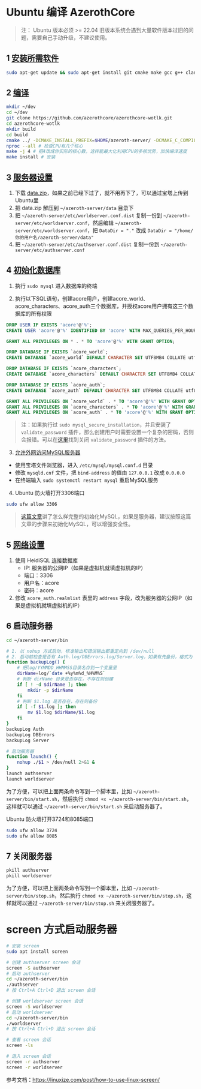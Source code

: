 # Ubuntu 编译 AzerothCore

> 注：
> Ubuntu 版本必须 >= 22.04
> 旧版本系统会遇到大量软件版本过旧的问题，需要自己手动升级，不建议使用。

## 1 [安装所需软件](https://www.azerothcore.org/wiki/linux-requirements)

```bash
sudo apt-get update && sudo apt-get install git cmake make gcc g++ clang libmysqlclient-dev libssl-dev libbz2-dev libreadline-dev libncurses-dev mysql-server libboost-all-dev
```

## 2 [编译](https://www.azerothcore.org/wiki/linux-core-installation)

```bash
mkdir ~/dev
cd ~/dev
git clone https://github.com/azerothcore/azerothcore-wotlk.git
cd azerothcore-wotlk
mkdir build
cd build
cmake ../ -DCMAKE_INSTALL_PREFIX=$HOME/azeroth-server/ -DCMAKE_C_COMPILER=/usr/bin/clang -DCMAKE_CXX_COMPILER=/usr/bin/clang++ -DWITH_WARNINGS=1 -DTOOLS_BUILD=all -DSCRIPTS=static -DMODULES=static
nproc --all # 检查CPU有几个核心
make -j 4 # 把4改成你实际的核心数，这样能最大化利用CPU的多核优势，加快编译速度
make install # 安装
```

## 3 [服务器设置](https://www.azerothcore.org/wiki/server-setup)
1. 下载 [data.zip](https://github.com/wowgaming/client-data/releases/)，如果之前已经下过了，就不用再下了，可以通过宝塔上传到Ubuntu里
2. 把 data.zip 解压到 `~/azeroth-server/data` 目录下
3. 把 `~/azeroth-server/etc/worldserver.conf.dist` 复制一份到 `~/azeroth-server/etc/worldserver.conf`，然后编辑 `~/azeroth-server/etc/worldserver.conf`，把 `DataDir = "."` 改成 `DataDir = "/home/你的用户名/azeroth-server/data"`
4. 把 `~/azeroth-server/etc/authserver.conf.dist` 复制一份到 `~/azeroth-server/etc/authserver.conf`

## 4 [初始化数据库](https://www.azerothcore.org/wiki/database-installation)
1. 执行 `sudo mysql` 进入数据库的终端

2. 执行以下SQL语句，创建acore用户，创建acore_world、acore_characters、acore_auth三个数据库，并授权acore用户拥有这三个数据库的所有权限
```sql
DROP USER IF EXISTS 'acore'@'%';
CREATE USER 'acore'@'%' IDENTIFIED BY 'acore' WITH MAX_QUERIES_PER_HOUR 0 MAX_CONNECTIONS_PER_HOUR 0 MAX_UPDATES_PER_HOUR 0;

GRANT ALL PRIVILEGES ON * . * TO 'acore'@'%' WITH GRANT OPTION;

DROP DATABASE IF EXISTS `acore_world`;
CREATE DATABASE `acore_world` DEFAULT CHARACTER SET UTF8MB4 COLLATE utf8mb4_general_ci;

DROP DATABASE IF EXISTS `acore_characters`;
CREATE DATABASE `acore_characters` DEFAULT CHARACTER SET UTF8MB4 COLLATE utf8mb4_general_ci;

DROP DATABASE IF EXISTS `acore_auth`;
CREATE DATABASE `acore_auth` DEFAULT CHARACTER SET UTF8MB4 COLLATE utf8mb4_general_ci;

GRANT ALL PRIVILEGES ON `acore_world` . * TO 'acore'@'%' WITH GRANT OPTION;
GRANT ALL PRIVILEGES ON `acore_characters` . * TO 'acore'@'%' WITH GRANT OPTION;
GRANT ALL PRIVILEGES ON `acore_auth` . * TO 'acore'@'%' WITH GRANT OPTION;
```
> 注：如果执行过 `sudo mysql_secure_installation`，并且安装了 `validate_password` 插件，那么创建用户时需要设置一个复杂的密码，否则会报错。可以在[这里](https://stackoverflow.com/questions/36301100/how-do-i-turn-off-the-mysql-password-validation)找到关闭 `validate_password` 插件的方法。

3. [允许外网访问MySQL服务器](https://www.digitalocean.com/community/tutorials/how-to-allow-remote-access-to-mysql)
* 使用宝塔文件浏览器，进入 `/etc/mysql/mysql.conf.d` 目录
* 修改 `mysqld.cnf` 文件，把 `bind-address` 的值由 `127.0.0.1` 改成 `0.0.0.0`
* 在终端输入 `sudo systemctl restart mysql` 重启MySQL服务

4. Ubuntu 防火墙打开3306端口
```bash
sudo ufw allow 3306
```

> [这篇文章](https://www.digitalocean.com/community/tutorials/how-to-install-mysql-on-ubuntu-18-04)讲了怎么样完整的初始化MySQL，如果是服务器，建议按照这篇文章的步骤来初始化MySQL，可以增强安全性。

## 5 [网络设置](https://www.azerothcore.org/wiki/networking)
1. 使用 HeidiSQL 连接数据库
	* IP: 服务器的公网IP（如果是虚拟机就填虚拟机的IP）
	* 端口：3306
	* 用户名：acore
	* 密码：acore
2. 修改 `acore_auth.realmlist` 表里的 `address` 字段，改为服务器的公网IP（如果是虚拟机就填虚拟机的IP）

## 6 启动服务器
```bash
cd ~/azeroth-server/bin
```

```bash
# 1. 以 nohup 方式启动，标准输出和错误输出都重定向到 /dev/null
# 2. 启动前检查是否有 Auth.log/DBErrors.log/Server.log，如果有先备份，格式为 log/YYMMDD_HHMMSS/原文件名.log
function backupLog() {
	# 把log/YYMMDD_HHMMSS目录名存到一个变量里
	dirName=log/`date +%y%m%d_%H%M%S`
	# 判断 dirName 目录是否存在，不存在则创建
	if [ ! -d $dirName ]; then
		mkdir -p $dirName
	fi
	# 判断 $1.log 是否存在，存在则备份
	if [ -f $1.log ]; then
		mv $1.log $dirName/$1.log
	fi
}
backupLog Auth
backupLog DBErrors
backupLog Server

# 启动服务器
function launch() {
	nohup ./$1 > /dev/null 2>&1 &
}
launch authserver
launch worldserver
```

为了方便，可以把上面两条命令写到一个脚本里，比如 `~/azeroth-server/bin/start.sh`，然后执行 `chmod +x ~/azeroth-server/bin/start.sh`，这样就可以通过 `~/azeroth-server/bin/start.sh` 来启动服务器了。

Ubuntu 防火墙打开3724和8085端口
```bash
sudo ufw allow 3724
sudo ufw allow 8085
```

## 7 关闭服务器
```bash
pkill authserver
pkill worldserver
```

为了方便，可以把上面两条命令写到一个脚本里，比如 `~/azeroth-server/bin/stop.sh`，然后执行 `chmod +x ~/azeroth-server/bin/stop.sh`，这样就可以通过 `~/azeroth-server/bin/stop.sh` 来关闭服务器了。

# screen 方式启动服务器
```bash
# 安装 screen
sudo apt install screen

# 创建 authserver screen 会话
screen -S authserver
# 启动 authserver
cd ~/azeroth-server/bin
./authserver
# 按 Ctrl+A Ctrl+D 退出 screen 会话

# 创建 worldserver screen 会话
screen -S worldserver
# 启动 worldserver
cd ~/azeroth-server/bin
./worldserver
# 按 Ctrl+A Ctrl+D 退出 screen 会话

# 查看 screen 会话
screen -ls

# 进入 screen 会话
screen -r authserver
screen -r worldserver
```

参考文档：https://linuxize.com/post/how-to-use-linux-screen/
